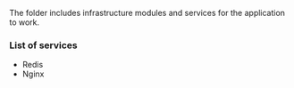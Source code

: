 The folder includes infrastructure modules and services for the application to work.

### List of services
- Redis
- Nginx
